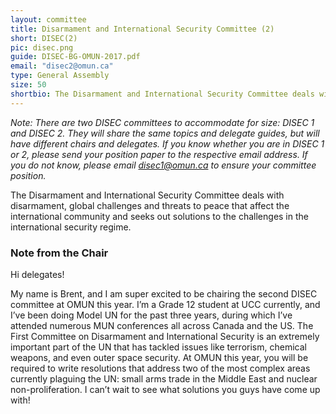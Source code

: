 ```yaml
---
layout: committee
title: Disarmament and International Security Committee (2)
short: DISEC(2)
pic: disec.png
guide: DISEC-BG-OMUN-2017.pdf
email: "disec2@omun.ca"
type: General Assembly
size: 50
shortbio: The Disarmament and International Security Committee deals with disarmament, global challenges and threats to peace that affect the international community and seeks out solutions to the challenges in the international security regime.
---
```


*Note: There are two DISEC committees to accommodate for size: DISEC 1 and DISEC 2. They will share the same topics and delegate guides, but will have different chairs and delegates. If you know whether you are in DISEC 1 or 2, please send your position paper to the respective email address. If you do not know, please email disec1@omun.ca to ensure your committee position.*

The Disarmament and International Security Committee deals with disarmament, global challenges and threats to peace that affect the international community and seeks out solutions to the challenges in the international security regime.

### Note from the Chair

Hi delegates!

My name is Brent, and I am super excited to be chairing the second DISEC committee at OMUN this year. I’m a Grade 12 student at UCC currently, and I’ve been doing Model UN for the past three years, during which I’ve attended numerous MUN conferences all across Canada and the US. The First Committee on Disarmament and International Security is an extremely important part of the UN that has tackled issues like terrorism, chemical weapons, and even outer space security. At OMUN this year, you will be required to write resolutions that address two of the most complex areas currently plaguing the UN: small arms trade in the Middle East and nuclear non-proliferation. I can’t wait to see what solutions you guys have come up with!
